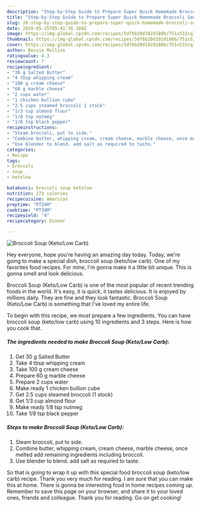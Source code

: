 ```yaml
---
description: "Step-by-Step Guide to Prepare Super Quick Homemade Broccoli Soup (Keto/Low Carb)"
title: "Step-by-Step Guide to Prepare Super Quick Homemade Broccoli Soup (Keto/Low Carb)"
slug: 20-step-by-step-guide-to-prepare-super-quick-homemade-broccoli-soup-keto-low-carb
date: 2020-05-15T05:41:36.166Z
image: https://img-global.cpcdn.com/recipes/5df6b20d102d180b/751x532cq70/broccoli-soup-ketolow-carb-recipe-main-photo.jpg
thumbnail: https://img-global.cpcdn.com/recipes/5df6b20d102d180b/751x532cq70/broccoli-soup-ketolow-carb-recipe-main-photo.jpg
cover: https://img-global.cpcdn.com/recipes/5df6b20d102d180b/751x532cq70/broccoli-soup-ketolow-carb-recipe-main-photo.jpg
author: Bessie Mullins
ratingvalue: 4.3
reviewcount: 7
recipeingredient:
- "30 g Salted Butter"
- "4 tbsp whipping cream"
- "100 g cream cheese"
- "60 g marble cheese"
- "2 cups water"
- "1 chicken bullion cube"
- "2.5 cups steamed broccoli 1 stock"
- "1/3 cup almond flour"
- "1/8 tsp nutmeg"
- "1/8 tsp black pepper"
recipeinstructions:
- "Steam broccoli, put to side."
- "Combine butter, whipping cream, cream cheese, marble cheese, once melted add remaining ingredients including broccoli."
- "Use blender to blend. add salt as required to taste."
categories:
- Recipe
tags:
- broccoli
- soup
- ketolow

katakunci: broccoli soup ketolow 
nutrition: 273 calories
recipecuisine: American
preptime: "PT24M"
cooktime: "PT39M"
recipeyield: "4"
recipecategory: Dinner

---
```



![Broccoli Soup (Keto/Low Carb)](https://img-global.cpcdn.com/recipes/5df6b20d102d180b/751x532cq70/broccoli-soup-ketolow-carb-recipe-main-photo.jpg)

Hey everyone, hope you're having an amazing day today. Today, we're going to make a special dish, broccoli soup (keto/low carb). One of my favorites food recipes. For mine, I'm gonna make it a little bit unique. This is gonna smell and look delicious.



Broccoli Soup (Keto/Low Carb) is one of the most popular of recent trending foods in the world. It's easy, it is quick, it tastes delicious. It is enjoyed by millions daily. They are fine and they look fantastic. Broccoli Soup (Keto/Low Carb) is something that I've loved my entire life.


To begin with this recipe, we must prepare a few ingredients. You can have broccoli soup (keto/low carb) using 10 ingredients and 3 steps. Here is how you cook that.

##### The ingredients needed to make Broccoli Soup (Keto/Low Carb):

1. Get 30 g Salted Butter
1. Take 4 tbsp whipping cream
1. Take 100 g cream cheese
1. Prepare 60 g marble cheese
1. Prepare 2 cups water
1. Make ready 1 chicken bullion cube
1. Get 2.5 cups steamed broccoli (1 stock)
1. Get 1/3 cup almond flour
1. Make ready 1/8 tsp nutmeg
1. Take 1/8 tsp black pepper




##### Steps to make Broccoli Soup (Keto/Low Carb):

1. Steam broccoli, put to side.
1. Combine butter, whipping cream, cream cheese, marble cheese, once melted add remaining ingredients including broccoli.
1. Use blender to blend. add salt as required to taste.




So that is going to wrap it up with this special food broccoli soup (keto/low carb) recipe. Thank you very much for reading. I am sure that you can make this at home. There is gonna be interesting food in home recipes coming up. Remember to save this page on your browser, and share it to your loved ones, friends and colleague. Thank you for reading. Go on get cooking!
